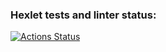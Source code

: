 ### Hexlet tests and linter status:
[![Actions Status](https://github.com/EvaOrdo/java-project-78/workflows/hexlet-check/badge.svg)](https://github.com/EvaOrdo/java-project-78/actions)